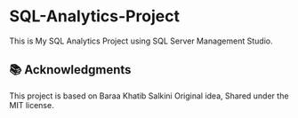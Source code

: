 # SQL-Analytics-Project
This is My SQL Analytics Project using SQL Server Management Studio.

## 📚 Acknowledgments
This project is based on Baraa Khatib Salkini Original idea, Shared under the MIT license.
